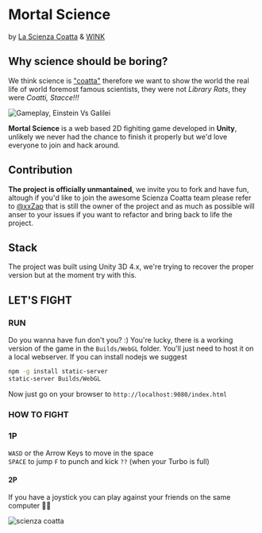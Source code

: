 # Mortal Science

by [La Scienza Coatta](http://github.com) & [WINK](http://wink.by)  

## Why science should be boring?

We think science is ["coatta"](https://www.urbandictionary.com/define.php?term=coatto) therefore we want to show the world the real life of world foremost famous scientists, they were not _Library Rats_, they were _Coatti, Stacce!!!_

![Gameplay, Einstein Vs Galilei](https://i.imgur.com/A5CJsRX.png)

**Mortal Science** is a web based 2D fighiting game developed in **Unity**, unlikely we never had the chance to finish it properly but we'd love everyone to join and hack around.

## Contribution

**The project is officially unmantained**, we invite you to fork and have fun, altough if you'd like to join the awesome Scienza Coatta team please refer to [@xxZap](https://github.com/xxZap) that is still the owner of the project and as much as possible will anser to your issues if you want to refactor and bring back to life the project.

## Stack

The project was built using Unity 3D 4.x, we're trying to recover the proper version but at the moment try with this.

## LET'S FIGHT

### RUN

Do you wanna have fun don't you? :)
You're lucky, there is a working version of the game in the `Builds/WebGL` folder.
You'll just need to host it on a local webserver.
If you can install nodejs we suggest

```bash
npm -g install static-server
static-server Builds/WebGL
```

Now just go on your browser to `http://localhost:9080/index.html`

### HOW TO FIGHT

### 1P

`WASD` or the Arrow Keys to move in the space  
`SPACE` to jump
`F` to punch and kick
`??` (when your Turbo is full)

#### 2P

If you have a joystick you can play against your friends on the same computer 🤘🏻

![scienza coatta](https://scontent-mxp1-1.xx.fbcdn.net/v/t1.0-9/11043048_1569574416662530_723880756347877616_n.jpg?_nc_cat=108&_nc_sid=19026a&_nc_ohc=Lvy3qpOykngAX8ARUHI&_nc_ht=scontent-mxp1-1.xx&oh=06e3471a60357e9023690b809e704153&oe=5ED222A1)
